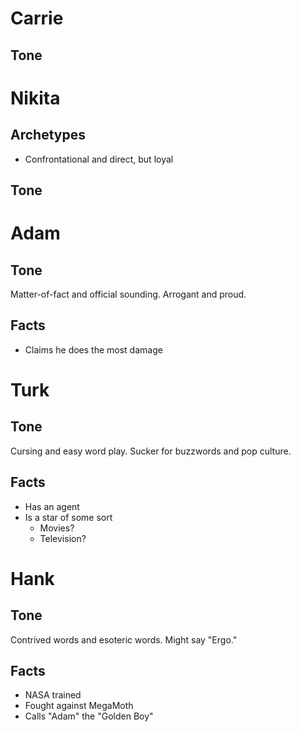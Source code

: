 # Carrie

## Tone

# Nikita

## Archetypes
* Confrontational and direct, but loyal

## Tone

# Adam

## Tone
Matter-of-fact and official sounding. Arrogant and proud.

## Facts
* Claims he does the most damage


# Turk

## Tone
Cursing and easy word play. Sucker for buzzwords and pop culture.

## Facts
* Has an agent
* Is a star of some sort
  * Movies?
  * Television?

# Hank

## Tone
Contrived words and esoteric words. Might say "Ergo."

## Facts
* NASA trained
* Fought against MegaMoth
* Calls "Adam" the "Golden Boy"
